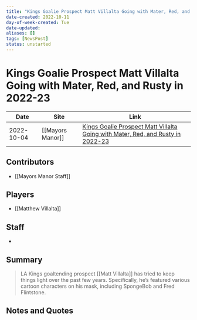 ```yaml
---
title: "Kings Goalie Prospect Matt Villalta Going with Mater, Red, and Rusty in 2022-23"
date-created: 2022-10-11
day-of-week-created: Tue
date-updated: 
aliases: []
tags: [NewsPost]
status: unstarted
---
```


# Kings Goalie Prospect Matt Villalta Going with Mater, Red, and Rusty in 2022-23

Date | Site | Link
---|---|---
2022-10-04 | [[Mayors Manor]] |  [Kings Goalie Prospect Matt Villalta Going with Mater, Red, and Rusty in 2022-23](https://mayorsmanor.com/2022/10/kings-goalie-prospect-matt-villalta-going-with-mater-and-lightning-in-2022-23/)

## Contributors
- [[Mayors Manor Staff]]


## Players
- [[Matthew Villalta]]


## Staff
- 


## Summary
> LA Kings goaltending prospect [[Matt Villalta]] has tried to keep things light over the past few years. Specifically, he’s featured various cartoon characters on his mask, including SpongeBob and Fred Flintstone.


## Notes and Quotes
> 

